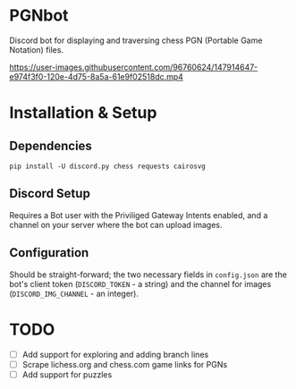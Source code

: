 # PGNbot
Discord bot for displaying and traversing chess PGN (Portable Game Notation) files.

https://user-images.githubusercontent.com/96760624/147914647-e974f3f0-120e-4d75-8a5a-61e9f02518dc.mp4

# Installation & Setup
## Dependencies
```shell
pip install -U discord.py chess requests cairosvg
```
## Discord Setup
Requires a Bot user with the Priviliged Gateway Intents enabled, and a channel on your server where the bot can upload images.

## Configuration
Should be straight-forward; the two necessary fields in `config.json` are the bot's client token (`DISCORD_TOKEN` - a string) and the channel for images (`DISCORD_IMG_CHANNEL` - an integer).

# TODO
- [ ] Add support for exploring and adding branch lines
- [ ] Scrape lichess.org and chess.com game links for PGNs
- [ ] Add support for puzzles